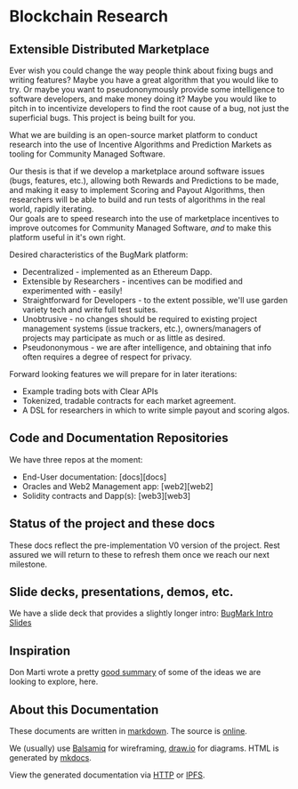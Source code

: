 # Blockchain Research

## Extensible Distributed Marketplace

Ever wish you could change the way people think about fixing bugs and writing
features?  Maybe you have a great algorithm that you would like to try.  Or
maybe you want to pseudononymously provide some intelligence to software
developers, and make money doing it?  Maybe you would like to pitch in to
incentivize developers to find the root cause of a bug, not just the
superficial bugs.  This project is being built for you.

What we are building is an open-source market platform to conduct research into
the use of Incentive Algorithms and Prediction Markets as tooling for Community
Managed Software.  

Our thesis is that if we develop a marketplace around software issues (bugs,
features, etc.), allowing both Rewards and Predictions to be made, and making
it easy to implement Scoring and Payout Algorithms, then researchers will be
able to build and run tests of algorithms in the real world, rapidly iterating.  
Our goals are to speed research into the use of marketplace incentives to improve outcomes for Community Managed Software, *and* to make this platform useful in it's own right.

Desired characteristics of the BugMark platform:

* Decentralized - implemented as an Ethereum Dapp.
* Extensible by Researchers - incentives can be modified and experimented with - easily!
* Straightforward for Developers - to the extent possible, we'll use garden variety tech and write full test suites.
* Unobtrusive - no changes should be required to existing project management systems (issue trackers, etc.), owners/managers of projects may participate as much or as little as desired.
* Pseudononymous - we are after intelligence, and obtaining that info often requires a degree of respect for privacy.

Forward looking features we will prepare for in later iterations:

* Example trading bots with Clear APIs
* Tokenized, tradable contracts for each market agreement.
* A DSL for researchers in which to write simple payout and scoring algos.

## Code and Documentation Repositories

We have three repos at the moment:

* End-User documentation: [docs][docs]
* Oracles and Web2 Management app: [web2][web2]
* Solidity contracts and Dapp(s): [web3][web3]

## Status of the project and these docs

These docs reflect the pre-implementation V0 version of the project.  Rest assured we will return to these to refresh them once we reach our next milestone.

## Slide decks, presentations, demos, etc.

We have a slide deck that provides a slightly longer intro: [BugMark Intro Slides][deck] 

## Inspiration

Don Marti wrote a pretty [good summary][don] of some of the ideas we are looking to explore, here.

## About this Documentation

These documents are written in [markdown][md].  The source is [online][src]. 

We (usually) use [Balsamiq][bal] for wireframing, [draw.io][draw] for diagrams. HTML is generated by [mkdocs][mkd].  

View the generated documentation via [HTTP][http] or [IPFS](meta/ipfs).

[deck]: https://docs.google.com/presentation/d/19ykpjbNOn2W_DXdFCgUqVUjrLkNRIIkdLD3F1UW6J-k/edit#slide=id.p
[src]:  https://github.com/mvscorg/mozdm-design
[http]: https://mvscorg.github.io/mozdm-design
[draw]: https://draw.io
[md]:   http://daringfireball.net/projects/markdown/syntax
[bal]:  https://balsamiq.com/
[mkd]:  http://www.mkdocs.org/
[don]:  https://blog.zgp.org/transactions-from-a-future-software-market/
